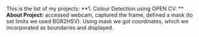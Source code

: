 This is the list of my projects:
**1. Colour Detection using OPEN CV: **
**About Project:**  accessed webcam, captured the frame, defined a mask (to set limits we used BGR2HSV). Using mask we got coordinates, which we incorporated as boundaries and displayed.
